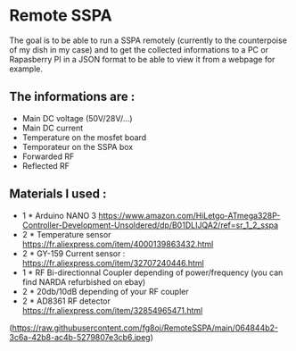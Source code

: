 # Remote SSPA

 The goal is to be able to run a SSPA remotely (currently to the counterpoise of my dish in my case) and to get the collected informations to a PC or Rapasberry PI in a JSON format to be able to view it from a webpage for example.

## The informations are :
 - Main DC voltage (50V/28V/...)
 - Main DC current
 - Temperature on the mosfet board
 - Temporateur on the SSPA box
 - Forwarded RF
 - Reflected RF


## Materials I used :
 - 1 * Arduino NANO 3 https://www.amazon.com/HiLetgo-ATmega328P-Controller-Development-Unsoldered/dp/B01DLIJQA2/ref=sr_1_2_sspa
 - 2 * Temperature sensor https://fr.aliexpress.com/item/4000139863432.html
 - 2 * GY-159 Current sensor : https://fr.aliexpress.com/item/32707240446.html
 - 1 * RF Bi-directionnal Coupler depending of power/frequency (you can find NARDA refurbished on ebay)
 - 2 * 20db/10dB depending of your RF coupler
 - 2 * AD8361 RF detector https://fr.aliexpress.com/item/32854965471.html

(https://raw.githubusercontent.com/fg8oj/RemoteSSPA/main/064844b2-3c6a-42b8-ac4b-5279807e3cb6.jpeg)

